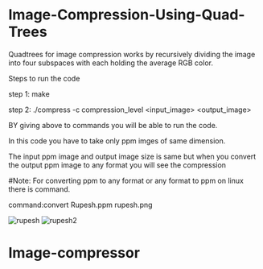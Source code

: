 # Image-Compression-Using-Quad-Trees
Quadtrees for image compression works by recursively dividing the image into four subspaces with each holding the average RGB color. 



Steps to run the code


step 1:
  make

step 2:
./compress -c compression_level <input_image> <output_image> 

BY giving above to commands you will be able to run the code.

In this code you have to take only ppm imges of same dimension.

The input ppm image and output image size is same but when you convert the output ppm image to any format you will see the compression 

#Note:
For converting ppm to any format or any format to ppm on linux there is command.


command:convert Rupesh.ppm rupesh.png



![rupesh](https://user-images.githubusercontent.com/98414293/173834025-6054f3eb-6775-40ab-83d1-0ff2248e1f32.png)
![rupesh2](https://user-images.githubusercontent.com/98414293/173834041-451254c5-c6fe-463a-8b2a-f40a9b05fbb1.png)





# Image-compressor
